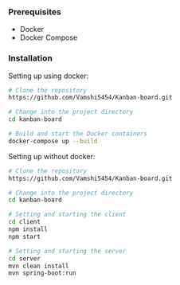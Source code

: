 <!-- ![GIF](recording1.gif) -->

### Prerequisites

- Docker
- Docker Compose

### Installation

Setting up using docker:

```bash
# Clone the repository
https://github.com/Vamshi5454/Kanban-board.git

# Change into the project directory
cd kanban-board

# Build and start the Docker containers
docker-compose up --build
```

Setting up without docker:

```bash
# Clone the repository
https://github.com/Vamshi5454/Kanban-board.git

# Change into the project directory
cd kanban-board

# Setting and starting the client
cd client
npm install
npm start

# Setting and starting the server
cd server
mvn clean install
mvn spring-boot:run

```
